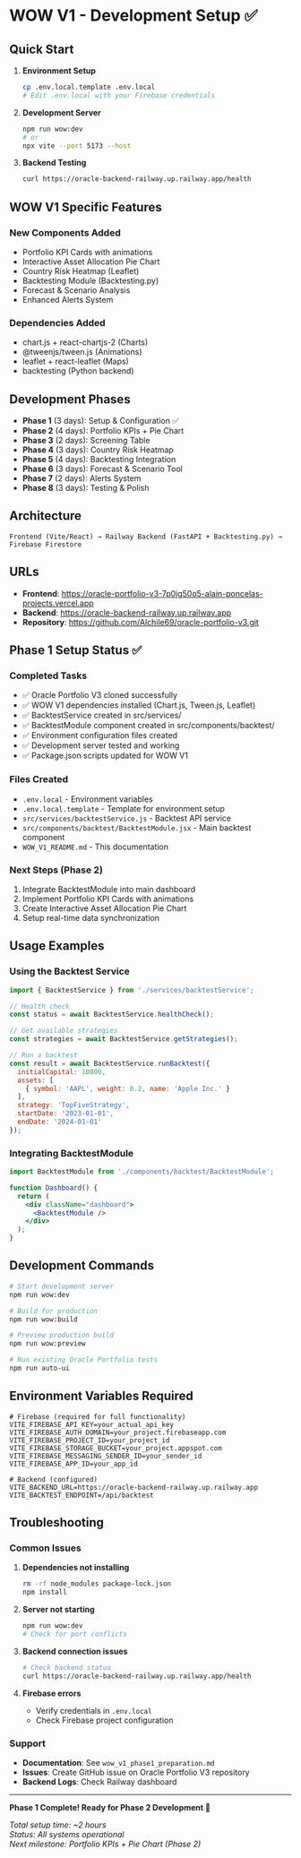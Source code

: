 # WOW V1 - Development Setup ✅

## Quick Start

1. **Environment Setup**
   ```bash
   cp .env.local.template .env.local
   # Edit .env.local with your Firebase credentials
   ```

2. **Development Server**
   ```bash
   npm run wow:dev
   # or
   npx vite --port 5173 --host
   ```

3. **Backend Testing**
   ```bash
   curl https://oracle-backend-railway.up.railway.app/health
   ```

## WOW V1 Specific Features

### New Components Added
- Portfolio KPI Cards with animations
- Interactive Asset Allocation Pie Chart
- Country Risk Heatmap (Leaflet)
- Backtesting Module (Backtesting.py)
- Forecast & Scenario Analysis
- Enhanced Alerts System

### Dependencies Added
- chart.js + react-chartjs-2 (Charts)
- @tweenjs/tween.js (Animations)
- leaflet + react-leaflet (Maps)
- backtesting (Python backend)

## Development Phases

- **Phase 1** (3 days): Setup & Configuration ✅
- **Phase 2** (4 days): Portfolio KPIs + Pie Chart
- **Phase 3** (2 days): Screening Table
- **Phase 4** (3 days): Country Risk Heatmap
- **Phase 5** (4 days): Backtesting Integration
- **Phase 6** (3 days): Forecast & Scenario Tool
- **Phase 7** (2 days): Alerts System
- **Phase 8** (3 days): Testing & Polish

## Architecture

```
Frontend (Vite/React) → Railway Backend (FastAPI + Backtesting.py) → Firebase Firestore
```

## URLs

- **Frontend**: https://oracle-portfolio-v3-7p0jg50o5-alain-poncelas-projects.vercel.app
- **Backend**: https://oracle-backend-railway.up.railway.app
- **Repository**: https://github.com/Alchile69/oracle-portfolio-v3.git

## Phase 1 Setup Status ✅

### Completed Tasks
- ✅ Oracle Portfolio V3 cloned successfully
- ✅ WOW V1 dependencies installed (Chart.js, Tween.js, Leaflet)
- ✅ BacktestService created in src/services/
- ✅ BacktestModule component created in src/components/backtest/
- ✅ Environment configuration files created
- ✅ Development server tested and working
- ✅ Package.json scripts updated for WOW V1

### Files Created
- `.env.local` - Environment variables
- `.env.local.template` - Template for environment setup
- `src/services/backtestService.js` - Backtest API service
- `src/components/backtest/BacktestModule.jsx` - Main backtest component
- `WOW_V1_README.md` - This documentation

### Next Steps (Phase 2)
1. Integrate BacktestModule into main dashboard
2. Implement Portfolio KPI Cards with animations
3. Create Interactive Asset Allocation Pie Chart
4. Setup real-time data synchronization

## Usage Examples

### Using the Backtest Service
```javascript
import { BacktestService } from './services/backtestService';

// Health check
const status = await BacktestService.healthCheck();

// Get available strategies
const strategies = await BacktestService.getStrategies();

// Run a backtest
const result = await BacktestService.runBacktest({
  initialCapital: 10000,
  assets: [
    { symbol: 'AAPL', weight: 0.2, name: 'Apple Inc.' }
  ],
  strategy: 'TopFiveStrategy',
  startDate: '2023-01-01',
  endDate: '2024-01-01'
});
```

### Integrating BacktestModule
```jsx
import BacktestModule from './components/backtest/BacktestModule';

function Dashboard() {
  return (
    <div className="dashboard">
      <BacktestModule />
    </div>
  );
}
```

## Development Commands

```bash
# Start development server
npm run wow:dev

# Build for production
npm run wow:build

# Preview production build
npm run wow:preview

# Run existing Oracle Portfolio tests
npm run auto-ui
```

## Environment Variables Required

```env
# Firebase (required for full functionality)
VITE_FIREBASE_API_KEY=your_actual_api_key
VITE_FIREBASE_AUTH_DOMAIN=your_project.firebaseapp.com
VITE_FIREBASE_PROJECT_ID=your_project_id
VITE_FIREBASE_STORAGE_BUCKET=your_project.appspot.com
VITE_FIREBASE_MESSAGING_SENDER_ID=your_sender_id
VITE_FIREBASE_APP_ID=your_app_id

# Backend (configured)
VITE_BACKEND_URL=https://oracle-backend-railway.up.railway.app
VITE_BACKTEST_ENDPOINT=/api/backtest
```

## Troubleshooting

### Common Issues

1. **Dependencies not installing**
   ```bash
   rm -rf node_modules package-lock.json
   npm install
   ```

2. **Server not starting**
   ```bash
   npm run wow:dev
   # Check for port conflicts
   ```

3. **Backend connection issues**
   ```bash
   # Check backend status
   curl https://oracle-backend-railway.up.railway.app/health
   ```

4. **Firebase errors**
   - Verify credentials in `.env.local`
   - Check Firebase project configuration

### Support
- **Documentation**: See `wow_v1_phase1_preparation.md`
- **Issues**: Create GitHub issue on Oracle Portfolio V3 repository
- **Backend Logs**: Check Railway dashboard

---

**Phase 1 Complete! Ready for Phase 2 Development 🚀**

*Total setup time: ~2 hours*  
*Status: All systems operational*  
*Next milestone: Portfolio KPIs + Pie Chart (Phase 2)*

